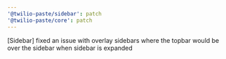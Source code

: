 ```yaml
---
'@twilio-paste/sidebar': patch
'@twilio-paste/core': patch
---
```


[Sidebar] fixed an issue with overlay sidebars where the topbar would be over the sidebar when sidebar is expanded
